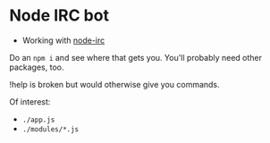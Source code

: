 # Node IRC bot

* Working with [node-irc](https://github.com/martynsmith/node-irc)

Do an `npm i` and see where that gets you. You'll probably need other packages, too.

!help is broken but would otherwise give you commands.

Of interest:

* `./app.js`
* `./modules/*.js`
